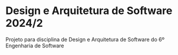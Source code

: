 # Design e Arquitetura de Software 2024/2


Projeto para disciplina de Design e Arquitetura de Software do 6º Engenharia de Software
